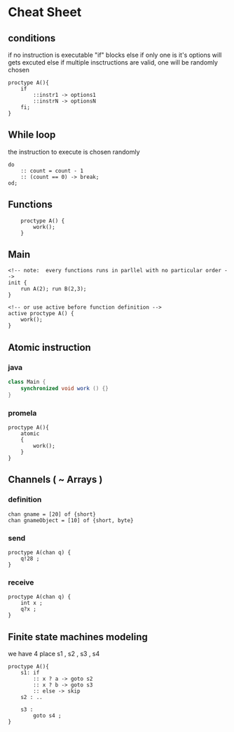 # Cheat Sheet

## conditions

if no instruction is executable "if" blocks
else if only one is it's options will gets excuted
else if multiple insctructions are valid, one will be randomly chosen

```promela
proctype A(){
    if
        ::instr1 -> options1
        ::instrN -> optionsN
    fi;
}

```

## While loop

the instruction to execute is chosen randomly

```promela
do
    :: count = count - 1
    :: (count == 0) -> break;
od;

```

## Functions

```promela
    proctype A() {
        work();
    }

```

## Main

```promela
<!-- note:  every functions runs in parllel with no particular order -->
init {
    run A(2); run B(2,3);
}

<!-- or use active before function definition -->
active proctype A() {
    work();
}
```

## Atomic instruction

### java

```java
class Main {
    synchronized void work () {}
}
```

### promela

```promela
proctype A(){
    atomic
    {
        work();
    }
}
```

## Channels ( ~ Arrays )

### definition

```promela
chan gname = [20] of {short}
chan gnameObject = [10] of {short, byte}
```

### send

```promela
proctype A(chan q) {
    q!28 ;
}
```

### receive

```promela
proctype A(chan q) {
    int x ;
    q?x ;
}
```

## Finite state machines modeling

we have 4 place s1 , s2 , s3 , s4

```promela
proctype A(){
    s1: if
        :: x ? a -> goto s2
        :: x ? b -> goto s3
        :: else -> skip
    s2 : ..

    s3 :
        goto s4 ;
}

```
